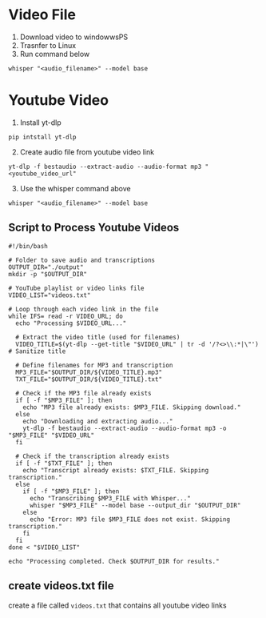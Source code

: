 # Video File

1. Download video to windowwsPS
2. Trasnfer to Linux
3. Run command below

```
whisper "<audio_filename>" --model base
```

# Youtube Video

1. Install yt-dlp

```
pip intstall yt-dlp
```

2. Create audio file from youtube video link

```
yt-dlp -f bestaudio --extract-audio --audio-format mp3 "<youtube_video_url"
```

3. Use the whisper command above

```
whisper "<audio_filename>" --model base
```

## Script to Process Youtube Videos

```
#!/bin/bash

# Folder to save audio and transcriptions
OUTPUT_DIR="./output"
mkdir -p "$OUTPUT_DIR"

# YouTube playlist or video links file
VIDEO_LIST="videos.txt"

# Loop through each video link in the file
while IFS= read -r VIDEO_URL; do
  echo "Processing $VIDEO_URL..."
  
  # Extract the video title (used for filenames)
  VIDEO_TITLE=$(yt-dlp --get-title "$VIDEO_URL" | tr -d '/?<>\\:*|\"') # Sanitize title
  
  # Define filenames for MP3 and transcription
  MP3_FILE="$OUTPUT_DIR/${VIDEO_TITLE}.mp3"
  TXT_FILE="$OUTPUT_DIR/${VIDEO_TITLE}.txt"
  
  # Check if the MP3 file already exists
  if [ -f "$MP3_FILE" ]; then
    echo "MP3 file already exists: $MP3_FILE. Skipping download."
  else
    echo "Downloading and extracting audio..."
    yt-dlp -f bestaudio --extract-audio --audio-format mp3 -o "$MP3_FILE" "$VIDEO_URL"
  fi

  # Check if the transcription already exists
  if [ -f "$TXT_FILE" ]; then
    echo "Transcript already exists: $TXT_FILE. Skipping transcription."
  else
    if [ -f "$MP3_FILE" ]; then
      echo "Transcribing $MP3_FILE with Whisper..."
      whisper "$MP3_FILE" --model base --output_dir "$OUTPUT_DIR"
    else
      echo "Error: MP3 file $MP3_FILE does not exist. Skipping transcription."
    fi
  fi
done < "$VIDEO_LIST"

echo "Processing completed. Check $OUTPUT_DIR for results."
```

## create videos.txt file

create a file called `videos.txt` that contains all youtube video links
